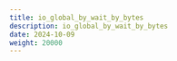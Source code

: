 ```yaml
---
title: io_global_by_wait_by_bytes
description: io_global_by_wait_by_bytes
date: 2024-10-09
weight: 20000
---
```

<style>
th, td {
  border: 1px solid rgb(190, 190, 190);
}
</style>
